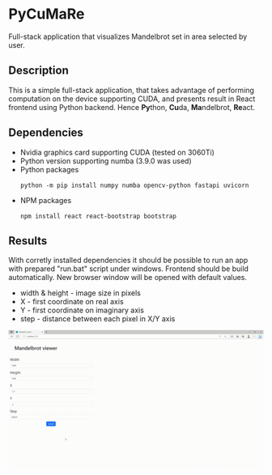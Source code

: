 # PyCuMaRe

Full-stack application that visualizes Mandelbrot set in area selected by user.

## Description

This is a simple full-stack application, that takes advantage of performing computation on the device supporting CUDA, and presents result in React frontend using Python backend. Hence **Py**thon, **Cu**da, **Ma**ndelbrot, **Re**act.

## Dependencies

* Nvidia graphics card supporting CUDA (tested on 3060Ti)
* Python version supporting numba (3.9.0 was used)
* Python packages
    ````
    python -m pip install numpy numba opencv-python fastapi uvicorn
    ````
* NPM packages
    ````
    npm install react react-bootstrap bootstrap
    ````

## Results

With corretly installed dependencies it should be possible to run an app with prepared "run.bat" script under windows. Frontend should be build automatically. New browser window will be opened with default values.

* width & height - image size in pixels
* X - first coordinate on real axis
* Y - first coordinate on imaginary axis
* step - distance between each pixel in X/Y axis

![GIF presenting PyCuMaRe in acption](mandelbrot.gif)